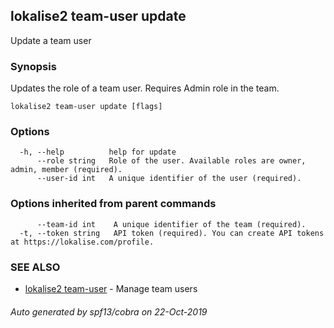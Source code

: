 ## lokalise2 team-user update

Update a team user

### Synopsis

Updates the role of a team user. Requires Admin role in the team.

```
lokalise2 team-user update [flags]
```

### Options

```
  -h, --help          help for update
      --role string   Role of the user. Available roles are owner, admin, member (required).
      --user-id int   A unique identifier of the user (required).
```

### Options inherited from parent commands

```
      --team-id int    A unique identifier of the team (required).
  -t, --token string   API token (required). You can create API tokens at https://lokalise.com/profile.
```

### SEE ALSO

* [lokalise2 team-user](lokalise2_team-user.md)	 - Manage team users

###### Auto generated by spf13/cobra on 22-Oct-2019
